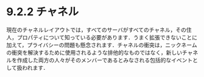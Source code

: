 # 9.2.2 チャネル

現在のチャネルレイアウトでは，すべてのサーバがすべてのチャネル，その住人，プロパティについて知っている必要があります．うまく拡張できないことに加えて，プライバシーの問題も懸念されます．チャネルの衝突は，ニックネームの衝突を解決するために使用されるような排他的なものではなく，新しいチャネルを作成した両方の人々がそのメンバーであるとみなされる包括的なイベントとして扱われます．
